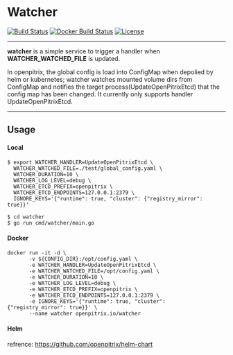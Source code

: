 
# Watcher

[![Build Status](https://travis-ci.org/openpitrix/watcher.svg)](https://travis-ci.org/openpitrix/watcher)
[![Docker Build Status](https://img.shields.io/docker/build/openpitrix/watcher.svg)](https://hub.docker.com/r/openpitrix/watcher/)
[![License](http://img.shields.io/badge/license-apache%20v2-blue.svg)](https://github.com/openpitrix/openpitrix/blob/master/LICENSE)

----

**watcher** is a simple service to trigger a handler when **WATCHER_WATCHED_FILE** is updated.

In openpitrix, the global config is load into ConfigMap when depolied by helm or kubernetes; watcher watches mounted volume dirs from ConfigMap and notifies the target process(UpdateOpenPitrixEtcd) that the config map has been changed.
It currently only supports handler UpdateOpenPitrixEtcd.


----

## Usage

#### Local

```$xslt
$ export WATCHER_HANDLER=UpdateOpenPitrixEtcd \
  WATCHER_WATCHED_FILE=./test/global_config.yaml \
  WATCHER_DURATION=10 \
  WATCHER_LOG_LEVEL=debug \
  WATCHER_ETCD_PREFIX=openpitrix \
  WATCHER_ETCD_ENDPOINTS=127.0.0.1:2379 \
  IGNORE_KEYS='{"runtime": true, "cluster": {"registry_mirror": true}}'

$ cd watcher
$ go run cmd/watcher/main.go
```

#### Docker

```$xslt
docker run -it -d \
       -v ${CONFIG_DIR}:/opt/config.yaml \
       -e WATCHER_HANDLER=UpdateOpenPitrixEtcd \
       -e WATCHER_WATCHED_FILE=/opt/config.yaml \
       -e WATCHER_DURATION=10 \
       -e WATCHER_LOG_LEVEL=debug \
       -e WATCHER_ETCD_PREFIX=openpitrix \
       -e WATCHER_ETCD_ENDPOINTS=127.0.0.1:2379 \
       -e IGNORE_KEYS='{"runtime": true, "cluster": {"registry_mirror": true}}' \
       --name watcher openpitrix.io/watcher
```

#### Helm

refrence: https://github.com/openpitrix/helm-chart
